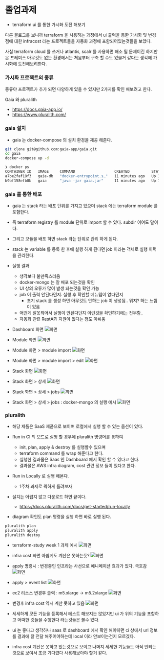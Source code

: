 # 졸업과제 

* terraform ui 를 통한 가시화 도전 해보기 

다른 블로그를 보니까 terraform 을 사용하는 과정에서 ui 출럭을 통한 가시화 및 
변경 점에 대한 infracost 라는 프로젝트들을 자동화 과정에 포함되어있는것들을 보았다. 

사실 terraform cloud 를 쓰거나 atlantis, scalr 를 사용하면 해소 될 문제이긴 하지만 
온 프레미스 아무것도 없는 환경에서는 처음부터 구축 할 수도 있을거 같다는 생각에 가시화에 도전해보려한다. 

### 가시화 프로젝트의 종류 

종류야 프로젝트가 추가 되면 다양하게 있을 수 있지만 2가지를 확인 해보려고 한다. 

Gaia 와 pluralith 

* https://docs.gaia-app.io/
* https://www.pluralith.com/

### gaia 설치 

* gaia 는 docker-compose 의 설치 환경을 제공 해준다. 

```sh 
git clone git@github.com:gaia-app/gaia.git
cd gaia
docker-compose up -d

❯ docker ps
CONTAINER ID   IMAGE     COMMAND                  CREATED          STATUS          PORTS                    NAMES
a7be2faf18f3   gaia-db   "docker-entrypoint.s…"   11 minutes ago   Up 11 minutes   27017/tcp                gaia-mongo-1
b9bf158efb0b   gaia      "java -jar gaia.jar"     11 minutes ago   Up 11 minutes   0.0.0.0:8080->8080/tcp   gaia-gaia-1
```

### gaia 를 통한 배포 

* gaia 는 stack 라는 배포 단위를 가지고 있으며 stack 에는 terraform module 를 포함한다. 
* 즉 terraform registry 를 module 단위로 import 할 수 있다. subdir 이여도 말이다. 
* 그리고 모듈을 배포 하면 stack 라는 단위로 관리 하게 된다. 
* stack 는 variable 를 등록 한 후에 실행 하게 된다면 job 이라는 객체로 실행 이력을 관리한다. 



* 실행 결과 
  * 생각보다 불만족스러움 
  * docker-mongo 는 잘 배포 되는것을 확인 
  * UI 상의 오류가 많이 발생 되는것을 확인 가능 
  * job 이 출력 안된다던지. 실행 후 확인할 메뉴텝이 없다던지 
    * 초기 stack 를 생성 하면 아무것도 안하는 job 이 생성됨.. 뭐지? 하는 느낌이 있음
  * 어떤게 잘못되어서 실행이 안된다던지 이런것을 확인하기에는 전무함..
  * 자동화 관련 RestAPI 지원이 없다는 점도 아쉬움 


* Dashboard 화면 
![화면 ](./images/dashboard.png)

* Module 화면 
![화면 ](./images/modules.png)


* Module 화면 > module import 
![화면 ](./images/module_import1.png)

* Module 화면 > module import > edit
![화면 ](./images/module_edit.png)

* Stack 화면 
![화면 ](./images/stack.png)

* Stack 화면 > 상세
![화면 ](./images/stack_detail.png)

* Stack 화면 > 상세 > jobs
![화면 ](./images/jobs.png)


* Stack 화면 > 상세 > jobs : docker-mongo 의 실행 예시
![화면 ](./images/jobs_docker-mongo.png)


### pluralith

* 해당 제품은 SaaS 제품으로 보이며 로컬에서 실행 할 수 있는 옵션이 있다. 
* Run in CI 의 모드로 실행 할 경우에 pluralith 명령어를 통하여 
  * init, plan, apply & destroy 를 실행할수 있으며
  * terraform command 를 wrap 해준다고 한다. 
  * 실행한 결과물은 Saas 인 Dashboard 에서 확인 할 수 있다고 한다. 
  * 결과물은 AWS infra diagram, cost 관련 정보 들이 있다고 한다. 

* Run in Locally 로 실행 해본다. 
  * 1주차 과제로 퀵하게 돌려보자 

* 설치는 어렵지 않고 다운로드 하면 끝이다. 
  * https://docs.pluralith.com/docs/get-started/run-locally

* diagram 확인도 plan 명령을 실행 하면 바로 실행 된다. 
```sh 
pluralith plan
pluralith apply
pluralith destoy
```

* terraform-study week 1 과제 예시
![화면 ](./images/%EA%B3%BC%EC%A0%9C1_%EC%98%88%EC%8B%9C.png)

* infra cost 화면 아쉽게도 계산은 못하는듯?
![화면 ](./images/infra_cost.png)

* apply 명령시 : 변경중인 인프라는 사선으로 에니메이션 효과가 있다. 극호감
![화면 ](./images/apply.png)

* apply > event list
![화면 ](./images/apply_eventlist.png)

* ec2 리소스 변경후 출력 : m5.xlarge -> m5.2xlarge 
![화면 ](./images/modify.png)

* 변경후 infra cost 역시 계산 못하고 있음 
![화면 ](./images/modify_infra_cost.png)

* 세세하게 모든 기능을 등록해서 테스트 해보지는 않았지만 ui 가 위의 기능을 포함하고 어떠한 것들을 수행한다 라는것들은 볼수 있다. 
* ui 는 좋다고 생각하나 saas 로 dashboard 에서 확인 해야하면 ci 상에서 url 정보를 결과에 잘 전달 해주어야하는데 local 이라 안보이는건지 모르겠다. 
* infra cost 계산은 못하고 있는것으로 보이고 나머지 세세한 기능들도 아직 안되는것으로 보여서 조금 기다렸다 사용해보아야 할거 같다.
